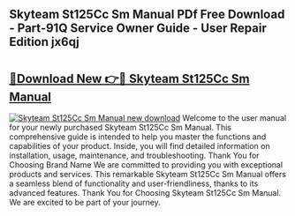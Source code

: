 ## Skyteam St125Cc Sm Manual PDf Free Download - Part-91Q Service Owner Guide - User Repair Edition jx6qj

# <h2><a href="http://bc48272.oget.top/?id=Skyteam+St125Cc+Sm+Manual">🔗Download New 👉🔴 Skyteam St125Cc Sm Manual</a></h2>

[![Skyteam St125Cc Sm Manual new download](https://i.imgur.com/5g1atiW.png)](http://bc48272.oget.top/?id=Skyteam+St125Cc+Sm+Manual)
Welcome to the user manual for your newly purchased Skyteam St125Cc Sm Manual. This comprehensive guide is intended to help you master the functions and capabilities of your product. Inside, you will find detailed information on installation, usage, maintenance, and troubleshooting. Thank You for Choosing Brand Name We are committed to providing you with exceptional products and services. This remarkable Skyteam St125Cc Sm Manual offers a seamless blend of functionality and user-friendliness, thanks to its advanced features. Thank You for Choosing Skyteam St125Cc Sm Manual. We are excited to be part of your journey.
